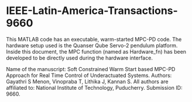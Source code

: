 # IEEE-Latin-America-Transactions-9660
This MATLAB code has an executable, warm-started MPC-PD  code. The hardware setup used is the Quanser Qube Servo-2 pendulum platform. Inside this document, the MPC function (named as Hardware_fn) has been developed to be directly used during the hardware interface.

Name of the manuscript: Soft Constrained Warm Start based MPC-PD Approach for Real Time Control of Underactuated Systems.
Authors: Gayathri S Menon, Vinopraba T, Lithika J, Kannan S.
All authors are affiliated to: National Institute of Technology, Puducherry.
Submission ID: 9660.
